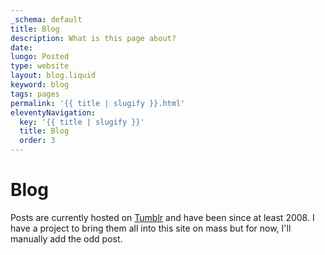 ```yaml
---
_schema: default
title: Blog
description: What is this page about?
date:
luogo: Posted
type: website
layout: blog.liquid
keyword: blog
tags: pages
permalink: '{{ title | slugify }}.html'
eleventyNavigation:
  key: '{{ title | slugify }}'
  title: Blog
  order: 3
---
```

# Blog

Posts are currently hosted on <a target="_blank" rel="noopener" href="http://blog.anaru.nz">Tumblr</a> and have been since at least 2008. I have a project to bring them all into this site on mass but for now, I'll manually add the odd post.